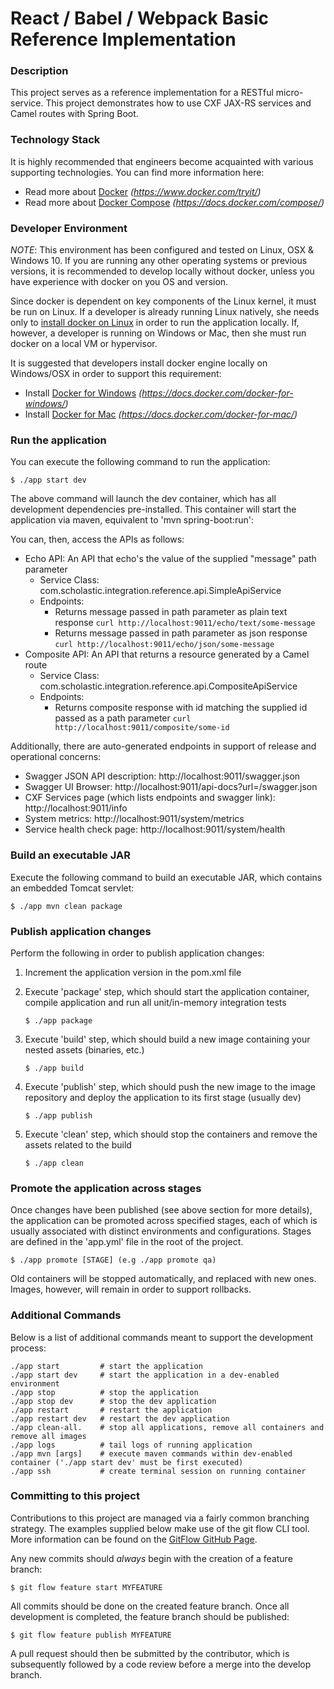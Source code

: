 # React / Babel / Webpack Basic Reference Implementation #

### Description ###

This project serves as a reference implementation for a RESTful micro-service. This project demonstrates how to use 
CXF JAX-RS services and Camel routes with Spring Boot. 

### Technology Stack ###

It is highly recommended that engineers become acquainted with various supporting technologies. You can find more information here:

- Read more about [Docker](https://www.docker.com/tryit/) *(https://www.docker.com/tryit/)*
- Read more about [Docker Compose](https://docs.docker.com/compose/) *(https://docs.docker.com/compose/)*

### Developer Environment ###

*NOTE*: This environment has been configured and tested on Linux, OSX & Windows 10. If you are running any other operating systems
or previous versions, it is recommended to develop locally without docker, unless you have experience with docker on you OS and version.

Since docker is dependent on key components of the Linux kernel, it must be run on Linux. If a developer is already running Linux
natively, she needs only to [install docker on Linux](https://docs.docker.com/engine/installation/linux/ubuntulinux/) in order to run
the application locally. If, however, a developer is running on Windows or Mac, then she must run docker on a local VM or hypervisor.
 
It is suggested that developers install docker engine locally on Windows/OSX in order to support this requirement:

- Install [Docker for Windows](https://docs.docker.com/docker-for-windows/) *(https://docs.docker.com/docker-for-windows/)*
- Install [Docker for Mac](https://docs.docker.com/docker-for-mac/) *(https://docs.docker.com/docker-for-mac/)*

### Run the application ###

You can execute the following command to run the application:

    $ ./app start dev

The above command will launch the dev container, which has all development dependencies pre-installed.
This container will start the application via maven, equivalent to 'mvn spring-boot:run':

You can, then, access the APIs as follows:

- Echo API: An API that echo's the value of the supplied "message" path parameter
    - Service Class: com.scholastic.integration.reference.api.SimpleApiService
    - Endpoints:
        - Returns message passed in path parameter as plain text response
            `curl http://localhost:9011/echo/text/some-message`
        - Returns message passed in path parameter as json response
            `curl http://localhost:9011/echo/json/some-message`
- Composite API: An API that returns a resource generated by a Camel route
    - Service Class: com.scholastic.integration.reference.api.CompositeApiService
    - Endpoints:
        - Returns composite response with id matching the supplied id passed as a path parameter
            `curl http://localhost:9011/composite/some-id`
    
Additionally, there are auto-generated endpoints in support of release and operational concerns:

- Swagger JSON API description: http://localhost:9011/swagger.json
- Swagger UI Browser: http://localhost:9011/api-docs?url=/swagger.json
- CXF Services page (which lists endpoints and swagger link): http://localhost:9011/info
- System metrics: http://localhost:9011/system/metrics 
- Service health check page: http://localhost:9011/system/health

### Build an executable JAR ###

Execute the following command to build an executable JAR, which contains an embedded Tomcat servlet:

    $ ./app mvn clean package
    
### Publish application changes ###

Perform the following in order to publish application changes:

1. Increment the application version in the pom.xml file 
2. Execute 'package' step, which should start the application container, compile application and run all unit/in-memory integration tests

    `$ ./app package`
     
3. Execute 'build' step, which should build a new image containing your nested assets (binaries, etc.)

    `$ ./app build`
    
4. Execute 'publish' step, which should push the new image to the image repository and deploy the application to its first stage (usually dev)

    `$ ./app publish`
    
5. Execute 'clean' step, which should stop the containers and remove the assets related to the build

    `$ ./app clean`
        
### Promote the application across stages ###

Once changes have been published (see above section for more details), the application can be 
promoted across specified stages, each of which is usually associated with distinct environments
and configurations. Stages are defined in the 'app.yml' file in the root of the project.

    $ ./app promote [STAGE] (e.g ./app promote qa)
     
Old containers will be stopped automatically, and replaced with new ones. Images, however, will 
remain in order to support rollbacks.

### Additional Commands ###

Below is a list of additional commands meant to support the development process:

    ./app start         # start the application 
    ./app start dev     # start the application in a dev-enabled environment
    ./app stop          # stop the application
    ./app stop dev      # stop the dev application
    ./app restart       # restart the application
    ./app restart dev   # restart the dev application
    ./app clean-all.    # stop all applications, remove all containers and remove all images
    ./app logs          # tail logs of running application
    ./app mvn [args]    # execute maven commands within dev-enabled container ('./app start dev' must be first executed)
    ./app ssh           # create terminal session on running container
    
### Committing to this project ###
    
Contributions to this project are managed via a fairly common branching strategy. The examples supplied below make use of the git flow CLI tool.
More information can be found on the [GitFlow GitHub Page](https://github.com/nvie/gitflow). 

Any new commits should _always_ begin with the creation of a feature branch:

    $ git flow feature start MYFEATURE

All commits should be done on the created feature branch. Once all development is completed, the feature branch should be published:

    $ git flow feature publish MYFEATURE

A pull request should then be submitted by the contributor, which is subsequently followed by a code review before a merge into the develop branch.

